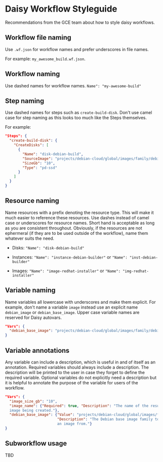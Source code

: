 # Daisy Workflow Styleguide
Recommendations from the GCE team about how to style daisy workflows.

## Workflow file naming
Use `.wf.json` for workflow names and prefer underscores in file names.

For example: `my_awesome_build.wf.json`.

## Workflow naming
Use dashed names for workflow names. `Name": "my-awesome-build"`

## Step naming
Use dashed names for steps such as `create-build-disk`. Don't use camel
case for step naming as this looks too much like the Steps themselves.

For example:

```json
"Steps": {
  "create-build-disk": {
    "CreateDisks": [
      {
        "Name": "disk-debian-build",
        "SourceImage": "projects/debian-cloud/global/images/family/debian-9",
        "SizeGb": "10",
        "Type": "pd-ssd"
      }
    ]
  }
}
```

## Resource naming
Name resources with a prefix denoting the resource type. This will make it much
easier to reference these resources. Use dashes instead of camel case or
underscores for resource names. Short hand is acceptable as long as you are
consistent throughout. Obviously, if the resources are not ephermeral (if they
are to be used outside of the workflow), name them whatever suits the need.

* Disks:
`"Name": "disk-debian-build"`

* Instances:
`"Name": "instance-debian-builder"` or `"Name": "inst-debian-builder"`

* Images:
`"Name": "image-redhat-installer"` or `"Name": "img-redhat-installer"`

## Variable naming
Name variables all lowercase with underscores and make them explicit. For
example, don't name a variable `image` instead use an explicit name
`debian_image` or `debian_base_image`. Upper case variable names are reserved
for Daisy autovars.

```json
"Vars": {
  "debian_base_image": "projects/debian-cloud/global/images/family/debian-9"
}
```

## Variable annotations
Any variable can include a description, which is useful in and of itself as an
annotation. Required variables should always include a description. The
description will be printed to the user in case they forget to define the
required variable. Optional variables do not explicitly need a description but
it is helpful to annotate the purpose of the variable for users of the workflow.

```json
"Vars": {
  "image_size_gb": "10",
  "image_name": {"Required": true, "Description": "The name of the resulting
  image being created."},
  "debian_base_image": {"Value": "projects/debian-cloud/global/images/family/debian-9",
                        "Description": "The Debian base image family to build
                        an image from."}
}
```


## Subworkflow usage
TBD
